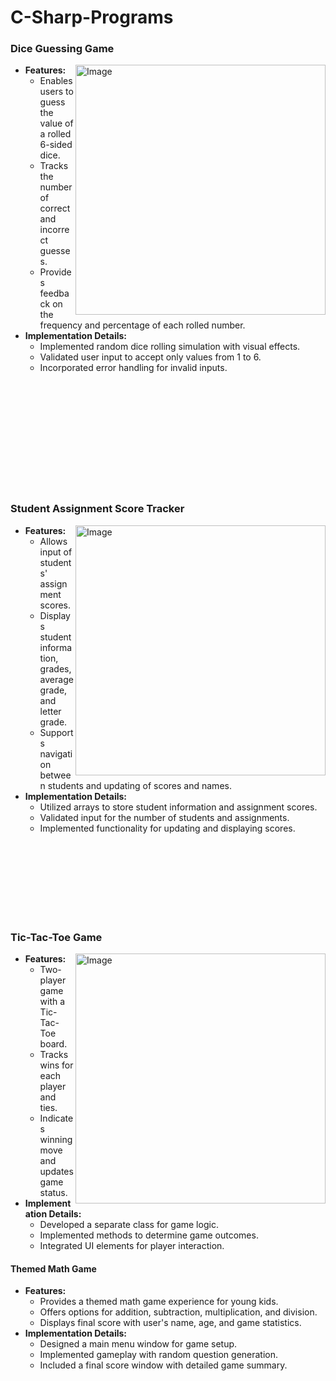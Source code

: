 # C-Sharp-Programs

### Dice Guessing Game
<img src="https://github.com/Bradon-Barfuss/C-Sharp-Programs/raw/main/Die%20Guess%20Game/DiceGamePicture.png" alt="Image" align="right" width="400">

- **Features:**
  - Enables users to guess the value of a rolled 6-sided dice.
  - Tracks the number of correct and incorrect guesses.
  - Provides feedback on the frequency and percentage of each rolled number.
- **Implementation Details:**
  - Implemented random dice rolling simulation with visual effects.
  - Validated user input to accept only values from 1 to 6.
  - Incorporated error handling for invalid inputs.

<br>
<br>
<br>
<br>
<br>
<br>
<br>
<br>
<br>
<br>


### Student Assignment Score Tracker
<img src="https://github.com/Bradon-Barfuss/C-Sharp-Programs/raw/main/Students%20Grades/picture.png" alt="Image" align="right" width="400">

- **Features:**
  - Allows input of students' assignment scores.
  - Displays student information, grades, average grade, and letter grade.
  - Supports navigation between students and updating of scores and names.
- **Implementation Details:**
  - Utilized arrays to store student information and assignment scores.
  - Validated input for the number of students and assignments.
  - Implemented functionality for updating and displaying scores.


<br>
<br>
<br>
<br>
<br>
<br>
<br>



### Tic-Tac-Toe Game
<img src="https://github.com/Bradon-Barfuss/C-Sharp-Programs/raw/main/Students%20Grades/picture.png" alt="Image" align="right" width="400">

- **Features:**
  - Two-player game with a Tic-Tac-Toe board.
  - Tracks wins for each player and ties.
  - Indicates winning move and updates game status.
- **Implementation Details:**
  - Developed a separate class for game logic.
  - Implemented methods to determine game outcomes.
  - Integrated UI elements for player interaction.


#### Themed Math Game
- **Features:**
  - Provides a themed math game experience for young kids.
  - Offers options for addition, subtraction, multiplication, and division.
  - Displays final score with user's name, age, and game statistics.
- **Implementation Details:**
  - Designed a main menu window for game setup.
  - Implemented gameplay with random question generation.
  - Included a final score window with detailed game summary.
